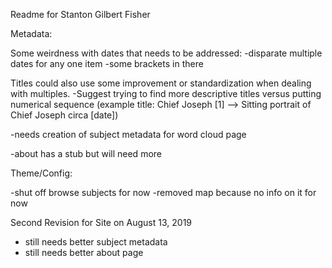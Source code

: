 Readme for Stanton Gilbert Fisher

Metadata:

Some weirdness with dates that needs to be addressed:
-disparate multiple dates for any one item
-some brackets in there

Titles could also use some improvement or standardization when dealing with multiples. -Suggest trying to find more descriptive titles versus putting numerical sequence (example title: Chief Joseph [1] --> Sitting portrait of Chief Joseph circa [date])

-needs creation of subject metadata for word cloud page

-about has a stub but will need more

Theme/Config:

-shut off browse subjects for now
-removed map because no info on it for now

Second Revision for Site on August 13, 2019

- still needs better subject metadata
- still needs better about page